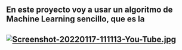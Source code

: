 ## En este proyecto voy a usar un algoritmo de Machine Learning sencillo, que es la 
## [![Screenshot-20220117-111113-You-Tube.jpg](https://i.postimg.cc/GhwD0V9m/Screenshot-20220117-111113-You-Tube.jpg)](https://postimg.cc/SjdRCZWB)
##

##
##
##
